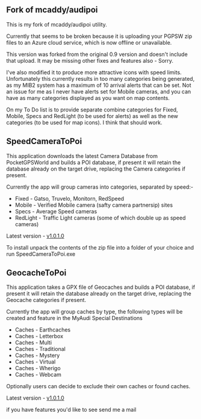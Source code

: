 ## Fork of mcaddy/audipoi

This is my fork of mcaddy/audipoi utility.

Currently that seems to be broken because it is uploading your PGPSW zip files to an Azure cloud service, which is now offline or unavailable.

This version was forked from the original 0.9 version and doesn't include that upload.  It may be missing other fixes and features also - Sorry.

I've also modified it to produce more attractive icons with speed limits.
Unfortunately this currently results in too many categories being generated, as my MIB2 system has a maximum of 10 arrival alerts that can be set.
Not an issue for me as I never have alerts set for Mobile cameras, and you can have as many categories displayed as you want on map contents.

On my To Do list is to provide separate combine categories for Fixed, Mobile, Specs and RedLight (to be used for alerts) as well as the new categories (to be used for map icons).
I think that should work.

## SpeedCameraToPoi

This application downloads the latest Camera Database from PocketGPSWorld and builds a POI database, if present it will retain the database already on the target drive, replacing the Camera categories if present.

Currently the app will group cameras into categories, separated by speed:-

* Fixed - Gatso, Truvelo, Monitorn, RedSpeed
* Mobile - Verified Mobile camera (safty camera partnersip) sites
* Specs - Average Speed cameras
* RedLight - Traffic Light cameras (some of which double up as speed cameras)

Latest version - [v1.0.1.0](https://github.com/pcbbc/audipoi/raw/master/Releases/SpeedCameraToPoi_v1.0.1.0.zip)

To install unpack the contents of the zip file into a folder of your choice and run SpeedCameraToPoi.exe

## GeocacheToPoi

This application takes a GPX file of Geocaches and builds a POI database, if present it will retain the database already on the target drive, replacing the Geocache categories if present.

Currently the app will group caches by type, the following types will be created and feature in the MyAudi Special Destinations

* Caches - Earthcaches
* Caches - Letterbox
* Caches - Multi
* Caches - Traditional
* Caches - Mystery
* Caches - Virtual
* Caches - Wherigo
* Caches - Webcam

Optionally users can decide to exclude their own caches or found caches.

Latest version - [v1.0.1.0](https://github.com/pcbbc/audipoi/raw/master/Releases/GeocacheToPoi_v1.0.1.0.zip)

if you have features you'd like to see send me a mail
